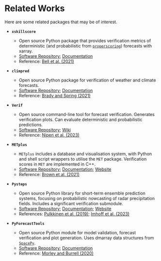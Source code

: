# Related Works

Here are some related packages that may be of interest.

- **`xskillscore`**
	- Open source Python package that provides verification metrics of deterministic (and probabilistic from [`properscoring`](https://github.com/properscoring/properscoring)) forecasts with xarray.
	- [Software Repository](https://github.com/xarray-contrib/xskillscore); [Documentation](https://xskillscore.readthedocs.io/en/latest/)
	- Reference: [Bell et al. (2021)](https://doi.org/10.5281/zenodo.5173153) 	

- **`climpred`**
	- Open source Python package for verification of weather and climate forecasts.
	- [Software Repository](https://github.com/pangeo-data/climpred); [Documentation](https://climpred.readthedocs.io/en/stable/) 
	- Reference: [Brady and Spring (2021)](https://doi.org/10.21105/joss.02781)

- **`Verif`**  
	- Open source command-line tool for forecast verification. Generates verification plots. Can evaluate deterministic and probabilistic predictions.
	- [Software Repository](https://github.com/WFRT/verif); [Wiki](https://github.com/WFRT/verif/wiki) 
	- Reference: [Nipen et al. (2023)](https://doi.org/10.1175/bams-d-22-0253.1)

- **`METplus`**
	- `METplus` includes a database and visualisation system, with Python and shell script wrappers to utilise the `MET` package. Verification scores in `MET` are implemented in C++. 
	- 	[Software Repository](https://github.com/dtcenter/METplus); [Documentation](https://metplus.readthedocs.io/en/latest/); [Website](https://dtcenter.org/community-code/metplus)
	- Reference: [Brown et al. (2021)](https://doi.org/10.1175/bams-d-19-0093.1) 

- **`Pysteps`** 
	- Open source Python library for short-term ensemble prediction systems, focusing on probabilistic nowcasting of radar precipitation fields. Includes a significant verification submodule.
	- [Software Repository](https://github.com/pySTEPS/pysteps); [Documentation](https://pysteps.readthedocs.io/en/stable/); [Website](https://pysteps.github.io/)
	- References: [Pulkkinen et al. (2019)](https://doi.org/10.5194/gmd-12-4185-2019); [Imhoff et al. (2023)](https://doi.org/10.1002/qj.4461)

- **`PyForecastTools`**
	- Open source Python module for model validation, forecast verification and plot generation. Uses dmarray data structures from [`SpacePy`](https://github.com/spacepy/spacepy).
	- [Software Repository](https://github.com/drsteve/PyForecastTools); [Documentation](https://drsteve.github.io/PyForecastTools/)
	- Reference: [Morley and Burrell (2020)](https://doi.org/10.5281/zenodo.3764117)